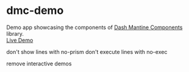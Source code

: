 # dmc-demo
Demo app showcasing the components of [Dash Mantine Components](https://github.com/snehilvj/dash-mantine-components) library. 
<br>
[Live Demo](https://dash-mantine-components.herokuapp.com)


don't show lines with no-prism
don't execute lines with no-exec

remove interactive demos